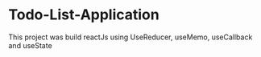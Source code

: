 # Todo-List-Application
This project was build reactJs using UseReducer, useMemo, useCallback and useState
